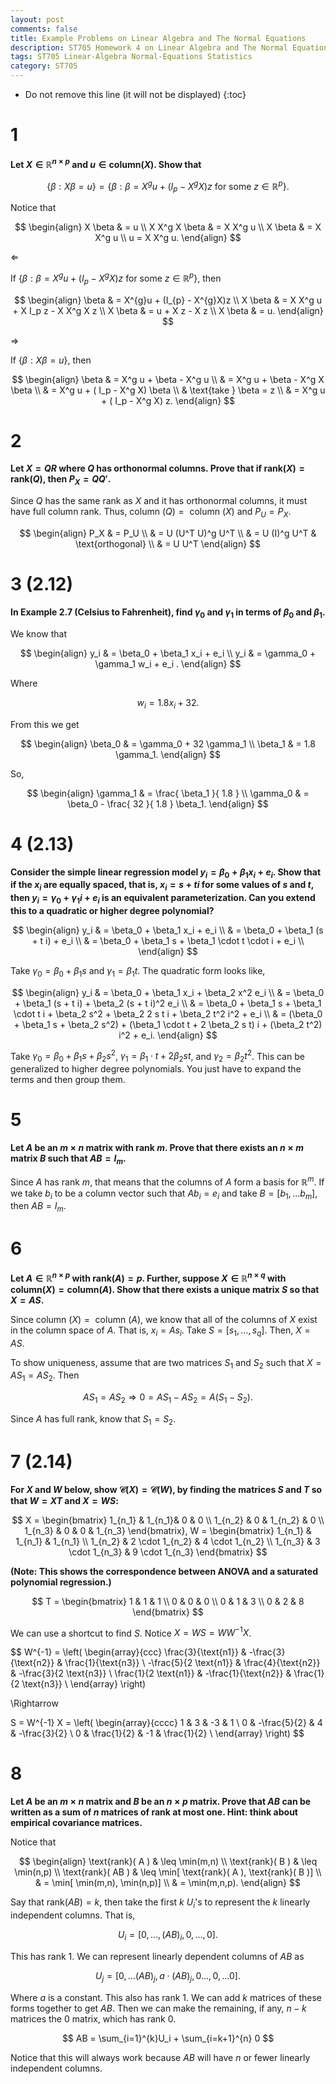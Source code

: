```yaml
---
layout: post
comments: false
title: Example Problems on Linear Algebra and The Normal Equations
description: ST705 Homework 4 on Linear Algebra and The Normal Equations
tags: ST705 Linear-Algebra Normal-Equations Statistics
category: ST705
---
```


* Do not remove this line (it will not be displayed)
{:toc}


# 1 
**Let $X \in \mathbb{R}^{n\times p}$ and $u \in \text{column}(X)$.  Show that**

$$
\{\beta : X\beta = u\} = \{\beta : \beta = X^{g}u + (I_{p} - X^{g}X)z \text{ for some } z \in \mathbb{R}^{p}\}.
$$

Notice that

$$
	\begin{align}
		X \beta & = u \\
		X X^g X \beta & = X X^g u \\
		X \beta & = X X^g u \\
		u = X X^g u.
	\end{align}
$$

$\Leftarrow$

If $\{\beta : \beta = X^{g}u + (I_{p} - X^{g}X)z \text{ for some } z \in \mathbb{R}^{p}\}$, then

$$
	\begin{align}
		\beta & = X^{g}u + (I_{p} - X^{g}X)z \\
		X \beta & = X X^g u + X I_p z - X X^g X z \\
		X \beta & = u + X z - X z \\
		X \beta & = u.
	\end{align}
$$


$\Rightarrow$

If $\{\beta : X\beta = u\}$, then

$$
	\begin{align}
		\beta & = X^g u + \beta - X^g u \\
			& = X^g u + \beta - X^g X \beta \\
			& = X^g u + ( I_p - X^g X) \beta \\
			& \text{take } \beta = z \\
			& = X^g u + ( I_p - X^g X) z.
	\end{align}
$$

# 2 
**Let $X = QR$ where $Q$ has orthonormal columns.  Prove that if $\text{rank}(X) = \text{rank}(Q)$, then $P_{X} = QQ'$.**

Since $Q$ has the same rank as $X$ and it has orthonormal columns, it must have full column rank. Thus, $\text{ column }( Q ) = \text{ column }( X )$ and $P_U = P_X$.

$$
	\begin{align}
		P_X & = P_U \\
			& = U (U^T U)^g U^T \\
			& = U (I)^g U^T & \text{orthogonal} \\
			& = U U^T
	\end{align}
$$


# 3 (2.12)
**In Example 2.7 (Celsius to Fahrenheit), find $\gamma_0$ and $\gamma_1$ in terms of $\beta_0$ and $\beta_1$.**

We know that 

$$
	\begin{align}
		y_i & = \beta_0 + \beta_1 x_i + e_i \\
		y_i & = \gamma_0 + \gamma_1 w_i + e_i .
	\end{align}
$$

Where

$$
w_i = 1.8 x_i + 32.
$$


From this we get

$$
	\begin{align}
		\beta_0 & = \gamma_0 + 32 \gamma_1 \\
		\beta_1 & = 1.8 \gamma_1.
	\end{align}
$$


So,

$$
	\begin{align}
		\gamma_1 & = \frac{ \beta_1 }{ 1.8 } \\
		\gamma_0 & = \beta_0 - \frac{ 32 }{ 1.8 } \beta_1.
	\end{align}
$$

# 4 (2.13)
**Consider the simple linear regression model $y_i = \beta_0 + \beta_1 x_i + e_i$. Show that if the $x_i$ are equally spaced, that is, $x_i = s + t i$ for some values of $s$ and $t$, then $y_i = \gamma_0 + \gamma_1 i + e_i$ is an equivalent parameterization. Can you extend this to a quadratic or higher degree polynomial?**

$$
	\begin{align}
		y_i & = \beta_0 + \beta_1 x_i + e_i \\
			& = \beta_0 + \beta_1 (s + t i) + e_i \\
			& = \beta_0 + \beta_1 s + \beta_1 \cdot t \cdot i + e_i \\
	\end{align}
$$

Take $\gamma_0 = \beta_0 + \beta_1 s$ and $\gamma_1 = \beta_1 t$. The quadratic form looks like,


$$
	\begin{align}
		y_i & = \beta_0 + \beta_1 x_i + \beta_2 x^2 e_i \\
			& = \beta_0 + \beta_1 (s + t i) + \beta_2 (s + t i)^2 e_i \\
			& = \beta_0 + \beta_1 s + \beta_1 \cdot t i + \beta_2 s^2 + \beta_2 2 s t i + \beta_2 t^2 i^2 + e_i \\
			& = (\beta_0 + \beta_1 s + \beta_2 s^2) + (\beta_1 \cdot t + 2 \beta_2 s t) i + (\beta_2 t^2) i^2 + e_i.
	\end{align}
$$

Take $\gamma_0 =\beta_0 + \beta_1 s + \beta_2 s^2$, $\gamma_1 = \beta_1 \cdot t + 2 \beta_2 s t$, and $\gamma_2 = \beta_2 t^2$. This can be generalized to higher degree polynomials. You just have to expand the terms and then group them.


# 5 
**Let $A$ be an $m\times n$ matrix with rank $m$.  Prove that there exists an $n\times m$ matrix $B$ such that $AB = I_{m}$.**

Since $A$ has rank $m$, that means that the columns of $A$ form a basis for $\mathbb{R}^m$. If we take $b_i$ to be a column vector such that $A b_i = e_i$ and take $B = [b_1, \dots b_m]$, then $A B = I_m$.

# 6 
**Let $A \in \mathbb{R}^{n\times p}$ with rank$(A) = p$.  Further, suppose  $X \in \mathbb{R}^{n\times q}$ with $\text{column}(X) = \text{column}(A)$.  Show that there exists a unique matrix $S$ so that $X = AS$.**

Since $\text{ column }( X ) = \text{ column }( A )$, we know that all of the columns of $X$ exist in the column space of $A$. That is, $x_i = A s_i$. Take $S = [ s_1, \dots , s_q]$. Then, $X = A S$.

To show uniqueness, assume that are two matrices $S_1$ and $S_2$ such that $X = A S_1 = A S_2$. Then 

$$
A S_1 = A S_2 \Rightarrow 0 = A S_1 - A S_2 = A (S_1 - S_2).
$$

Since $A$ has full rank, know that $S_1 = S_2$.

# 7 (2.14)
**For $X$ and $W$ below, show $\mathcal C (X) = \mathcal C (W)$, by finding the matrices $S$ and $T$ so that $W = XT$ and $X = WS$:**


$$
X = 
\begin{bmatrix}
	1_{n_1} & 1_{n_1}& 0 & 0 \\
	1_{n_2} & 0 & 1_{n_2} & 0 \\
	1_{n_3} & 0 & 0 & 1_{n_3}
\end{bmatrix}, 
W = 
\begin{bmatrix}
	1_{n_1} & 1_{n_1} & 1_{n_1} \\
	1_{n_2} & 2 \cdot 1_{n_2} & 4 \cdot 1_{n_2} \\
	1_{n_3} & 3 \cdot 1_{n_3} & 9 \cdot 1_{n_3}
\end{bmatrix}
$$

**(Note: This shows the correspondence between ANOVA and a saturated polynomial regression.)**

$$
T = 
\begin{bmatrix}
	1 & 1 & 1 \\
	0 & 0 & 0 \\
	0 & 1 & 3 \\
	0 & 2 & 8
\end{bmatrix}
$$


We can use a shortcut to find $S$. Notice $X = W S = W W^{-1} X$.

$$
W^{-1} =
\left(
\begin{array}{ccc}
 \frac{3}{\text{n1}} & -\frac{3}{\text{n2}} & \frac{1}{\text{n3}} \\
 -\frac{5}{2 \text{n1}} & \frac{4}{\text{n2}} & -\frac{3}{2 \text{n3}} \\
 \frac{1}{2 \text{n1}} & -\frac{1}{\text{n2}} & \frac{1}{2 \text{n3}} \\
\end{array}
\right)

\Rightarrow

S = W^{-1} X = \left(
\begin{array}{cccc}
 1 & 3 & -3 & 1 \\
 0 & -\frac{5}{2} & 4 & -\frac{3}{2} \\
 0 & \frac{1}{2} & -1 & \frac{1}{2} \\
\end{array}
\right)
$$


# 8 
**Let $A$ be an $m\times n$ matrix and $B$ be an $n\times p$ matrix.  Prove that $AB$ can be written as a sum of $n$ matrices of rank at most one.  Hint: think about empirical covariance matrices.**

Notice that

$$
	\begin{align}
		\text{rank}( A ) & \leq \min(m,n) \\
		\text{rank}( B ) & \leq \min(n,p) \\
		\text{rank}( AB ) & \leq \min[ \text{rank}( A ), \text{rank}( B )] \\
			& = \min[ \min(m,n), \min(n,p)] \\
			& = \min(m,n,p).
	\end{align}
$$

Say that $\text{rank}( AB ) = k$, then take the first $k$ $U_i$'s to represent the $k$ linearly independent columns. That is,

$$
U_i = [ 0, \dots, (AB)_i, 0, \dots , 0 ].
$$

 This has rank 1. We can represent linearly dependent columns of $AB$ as

$$
U_j = [ 0, \dots (AB)_j, a \cdot (AB)_j, 0 \dots , 0, \dots 0].
$$

Where $a$ is a constant. This also has rank 1. We can add $k$ matrices of these forms together to get $AB$. Then we can make the remaining, if any, $n-k$ matrices the 0 matrix, which has rank 0. 

$$
AB =  \sum_{i=1}^{k}U_i +  \sum_{i=k+1}^{n} 0
$$

Notice that this will always work because $AB$ will have $n$ or fewer linearly independent columns.
